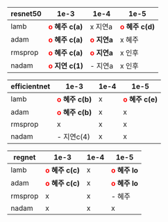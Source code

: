 | resnet50 | 1e-3                                      | 1e-4                                       | 1e-5                                      |
| -------- | ----------------------------------------- | ------------------------------------------ | ----------------------------------------- |
| lamb     | **<span style="color:red">o</span> 혜주 c(a)** | x 지연a                                    | **<span style="color:red">o</span> 혜주 c(d)** |
| adam     | **<span style="color:red">o</span> 혜주 c(a)** | **<span style="color:red">o</span> 지연a** | x 혜주                                    |
| rmsprop  | **<span style="color:red">o</span> 혜주 c(a)** | **<span style="color:red">o</span> 지연a** | x 인후                                    |
| nadam    | **<span style="color:red">o</span> 지연 c(1)**                                | - 지연a                                    | x 인후                                    |

| efficientnet | 1e-3                                      | 1e-4 | 1e-5                                      |
| ------------ | ----------------------------------------- | ---- | ----------------------------------------- |
| lamb         | **<span style="color:red">o</span> 혜주 c(b)** | x    | **<span style="color:red">o</span> 혜주 c(e)** |
| adam         | **<span style="color:red">o</span> 혜주 c(b)** | x    | x                                         |
| rmsprop      | x                                         | x    | x                                         |
| nadam        | - 지연c(4)                                        | x    | x                                         |

| regnet  | 1e-3                                      | 1e-4 | 1e-5                                      |
| ------- | ----------------------------------------- | ---- | ----------------------------------------- |
| lamb    | **<span style="color:red">o</span> 혜주 c(c)** | x    | **<span style="color:red">o</span> 혜주 lo** |
| adam    | **<span style="color:red">o</span> 혜주 c(c)** | x    | **<span style="color:red">o</span> 혜주 lo** |
| rmsprop | x                                         | x    | - 혜주                                    |
| nadam   | x                                         | x    | x                                         |

